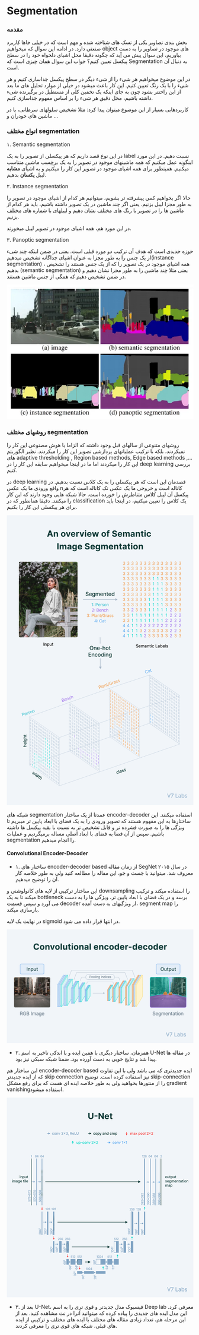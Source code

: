 # Segmentation

### مقدمه
بخش بندی تصاویر یکی از تسک های شناخته شده  و مهم است که در خیلی جاها کاربرد صنعتی دارد. در ادامه این سوال که میخواهیم object های موجود در تصاویر را به دست بیاوریم، این سوال پیش می آِید که چگونه دقیقا محل  اشیای دلخواه خود را 
در سطح پیکسل تعیین کنیم؟
جواب این سوال همان چیزی است که Segmentation به دنبال آن است. 

در این موضوع میخواهیم هر شیء را از شیء دیگر در سطح پیکسل جداسازی کنیم و هر شیء را با یک رنگ تعیین کنیم.
این کار باعث میشود در خیلی از موارد تحلیل های ما بعد از این راحتتر بشود چون به جای اینکه یک تخمین کلی از مستطیل در برگیرنده شیء داشته باشیم، محل دقیق هر شیء را بر اساس مفهوم
جداسازی کنیم.

کاربردهایی بسیار از این موضوع میتوان پیدا کرد: مثلا تشخیص سلولهای سرطانی،  یا در ماشین های خودران و ...

### انواع مختلف segmentation

۱. Semantic segmentation

در این نوع قصد داریم که هر پیکسلی از تصویر را به یک label نسبت دهیم. در این مورد اینگونه عمل میکنیم که همه ماشینهای موجود در تصویر را به یک برچسب ماشین متناسب میکنیم. 
همینطور برای همه اشیای موجود در تصویر این کار را میکنیم و به اشیای **مشابه** لیبل **یکسان** بدهیم. 

۲. Instance segmentation

حالا اگر بخواهیم کمی پیشرفته تر بشویم، میتوانیم هر کدام از اشیای موجود در تصویر را به طور مجزا لیبل بزنیم. یعنی  اگر چند ماشین در یک تصویر داشته باشیم، باید 
هر کدام از ماشین ها را در تصویر با رنگ های مختلف نشان دهیم و لیبلهای با شماره های مختلف بزنیم.

در این مورد هم، همه اشیای موجود در تصویر لیبل میخورند.

۳. Panoptic segmentation

حوزه جدیدی است که هدف آن ترکیب دو مورد قبلی است. 
یعنی در ضمن اینکه چند شیء از یک جنس را به طور مجزا به عنوان اشیای جداگانه تشخیص میدهیم‌(instance segmentation) ، همه اشیای موجود در یک تصویر را  که از یک جنس هستند را تشخیص بدهیم (semantic segmentation) یعنی مثلا
چند ماشین را به طور مجزا نشان دهیم و در ضمن  تشخیص دهیم که همگی از جنس ماشین هستند.


![](segmentation.png)


### روشهای مختلف segmentation

روشهای متنوعی از سالهای قبل وجود داشته که الزاما با هوش مصنوعی این کار را نمیکردند، بلکه با ترکیب عملیاتهای پردازشی تصویر این کار را میکردند. 
نظیر الگوریتم های adaptive thresholding , Region based methods, Edge based methods ,...
این کار را میکردند اما ما در اینجا میخواهیم سابقه این کار را در deep learning بررسی کنیم. 

در deep learning قصدمان این است که هر پیکسلی را به یک کلاس نسبت بدهیم. در واقع ورودی ما یک عکس nکاناله است و خروجی ما یک عکس تک کاناله است که هر پیکسل آن لیبل کلاس متناظرش را خورده است. 
حالا شبکه هایی وجود دارند که این کار را میکنند. دقیقا همانطور که در classification یک کلاس را تعیین میکنیم، در اینجا باید برای هر پیکسلی این کار را بکنیم.

![](segmentation_IO.png)

شبکه های segmentation عمدتا از یک ساختار encoder-decoder استفاده میکنند. این ساختارها به این مفهوم هستند که تصویر ورودی را به یک فضای با ابعاد پایین تر میبریم تا ویژگی ها را به صورت فشرده تر و قابل تشخیص تر به نسبت با بقیه پیکسل ها داشته باشیم. سپس از  آن فضا  به فضای با ابعاد اصلی مساله برمیگردیم و عملیات segmentation را انجام میدهیم.

#### Convolutional Encoder-Decoder

- ۱. ساختار های encoder-decoder based از زمان مقاله SegNet در سال ۲۰۱۵ معروف شد. 
میتوانید با جست و جو، این مقاله را مطالعه کنید ولی به طور خلاصه کار آن را توضیح میدهیم. 

این ساختار ترکیبی از لایه های کانولوشنی و downsampling  را استفاده میکند و ترکیب میکند تا به یک bottleneck برسد و در یک فضای با ابعاد پایین تر، ویژگی ها را به دست می آورد و سپس قسمت decoder از ویژگیهای به دست آمده، segment map را بازسازی میکند.

در نهایت یک لایه sigmoid در انتها قرار داده می شود. 


![](SegNet.png)


- ۲. همزمان، ساختار دیگری با همین ایده و با اندکی تاخیر به اسم U-Net  در مقاله ها پیدا شد و نتایج خوبی به دست آورده بود. ضمنا شبکه سبکی نیز بود.

این ساختار هم encoder-decoder based  ایده جدیدتری که می باشد ولی با این تفاوت که از ایده جدیدتر skip connection نیز استفاده کرده است.
توضیح skip-connection را از منتورها بخواهید ولی به طور خلاصه ایده ای هست که برای رفع مشکل gradient vanishingاستفاده میشود. 

![](U-Net.png)

- ۳. بعد از U-Net، فیسبوک مدل جدیدتر و قوی تری را به اسم Deep lab معرفی کرد. این مدل ایده های جدیدی را پیاده کرده که میتوانید آنرا در نت مشاهده کنید. بعد از این مرحله هم، تعداد زیادی مقاله های مختلف با ایده های مختلف و ترکیبی از ایده های قبلی،  شبکه های قوی تری را معرفی کردند.
  
  
